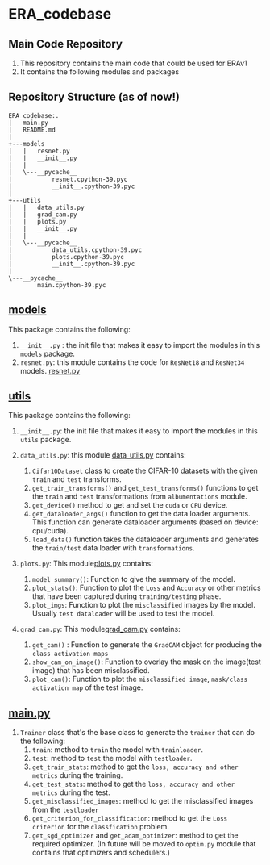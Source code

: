 # ERA_codebase

## Main Code Repository

1. This repository contains the main code that could be used for ERAv1
2. It contains the following modules and packages

## Repository Structure (as of now!)
```
ERA_codebase:.
|   main.py
|   README.md
|
+---models
|   |   resnet.py
|   |   __init__.py
|   |
|   \---__pycache__
|           resnet.cpython-39.pyc
|           __init__.cpython-39.pyc
|
+---utils
|   |   data_utils.py
|   |   grad_cam.py
|   |   plots.py
|   |   __init__.py
|   |
|   \---__pycache__
|           data_utils.cpython-39.pyc
|           plots.cpython-39.pyc
|           __init__.cpython-39.pyc
|
\---__pycache__
        main.cpython-39.pyc
```


## [models](/models/)
This package contains the following:
1. ```__init__.py``` : the init file that makes it easy to import the modules in this ```models``` package.
2. ```resnet.py```: this module contains the code for ```ResNet18``` and ```ResNet34``` models. [resnet.py](/models/resnet.py)


## [utils](/utils/)
This package contains the following:
1. ```__init__.py```: the init file that makes it easy to import the modules in this ```utils``` package.
2. ```data_utils.py```: this module [data_utils.py](/utils/data_utils.py) contains:
    1. ```Cifar10Dataset``` class to create the CIFAR-10 datasets with the given ```train``` and ```test``` transforms.
    2. ```get_train_transforms()``` and ```get_test_transforms()``` functions to get the ```train``` and ```test``` transformations from ```albumentations``` module.
    3. ```get_device()``` method to get and set the ```cuda``` or ```CPU``` device.
    4. ```get_dataloader_args()``` function to get the data loader arguments. This function can generate dataloader arguments (based on device: cpu/cuda).
    5. ```load_data()``` function takes the dataloader arguments and generates the ```train/test``` data loader with ```transformations```.

3. ```plots.py```: This module[plots.py](/utils/plots.py) contains:
    1. ```model_summary()```: Function to give the summary of the model.
    2. ```plot_stats()```: Function to plot the ```Loss``` and ```Accuracy``` or other metrics that have been captured during ```training/testing``` phase.
    3. ```plot_imgs```: Function to plot the ```misclassified``` images by the model. Usually ```test dataloader``` will be used to test the model.

4. ```grad_cam.py```: This module[grad_cam.py](/utils/grad_cam.py) contains:
    1. ```get_cam()``` : Function to generate the ```GradCAM``` object for producing the ```class activation maps```
    2. ```show_cam_on_image()```: Function to overlay the mask on the image(test image) that has been misclassified.
    3. ```plot_cam()```: Function to plot the ```misclassified image```, ```mask/class activation map``` of the test image.



## [main.py](/main.py)
1. ```Trainer``` class that's the base class to generate the ```trainer``` that can do the following:
    1. ```train```: method to ```train``` the model with ```trainloader```.
    2. ```test```: method to ```test``` the model with ```testloader```.
    3. ```get_train_stats```: method to get the ```loss, accuracy and other metrics``` during the training.
    4. ```get_test_stats```: method to get the ```loss, accuracy and other metrics``` during the test.
    5. ```get_misclassified_images```: method to get the misclassified images from the ```testloader```
    6. ```get_criterion_for_classification```: method to get the ```Loss criterion``` for the ```classfication``` problem.
    7. ```get_sgd_optimizer``` and ```get_adam_optimizer```: method to get the required optimizer. (In future will be moved to ```optim.py``` module that contains that optimizers and schedulers.)

